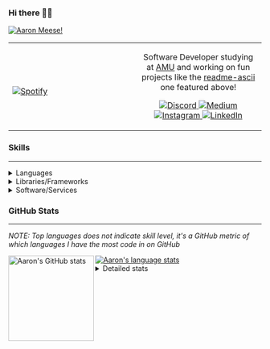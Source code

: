 ### Hi there 👋🏻
[![Aaron Meese!](https://user-images.githubusercontent.com/17814535/88975338-a2aabf00-d27f-11ea-963f-8a19608716b4.png)](https://github.com/ajmeese7/readme-ascii "README ASCII")

<!-- Modified from project here: https://github.com/novatorem/novatorem -->
<table width="100%"> 
  <tr>
  <td width="50%">
      
&nbsp; <br> [![Spotify](https://ajmeese7.vercel.app/api/spotify)](https://open.spotify.com/user/ajmeese)

  </td>
  <td width="50%">

<p align="center">
Software Developer studying at <a href="https://www.amu.apus.edu/">AMU</a> and working on fun 
projects like the <a href="https://github.com/ajmeese7/readme-ascii">readme-ascii</a> one featured above!
</p>
<p align="center">
  <a href="https://discord.gg/PxRTQg3">
    <img src="https://img.shields.io/badge/discord-ajmeese7%234835-369?style=flat-square&logo=discord&logoColor=white&color=purple" alt="Discord" title="Discord">
  </a>
  <a href="https://link.aaronmeese.com/medium">
    <img src="https://img.shields.io/badge/medium-ajmeese7-1DB954?style=flat-square&logo=medium&logoColor=white" alt="Medium" title="Medium">
  </a>
  <br />
  <a href="https://link.aaronmeese.com/instagram">
    <img src="https://img.shields.io/badge/instagram-ajmeese7-1DB954?style=flat-square&logo=instagram&logoColor=white&color=c13584" alt="Instagram" title="Instagram">
  </a>
  <a href="https://link.aaronmeese.com/linkedin">
    <img src="https://img.shields.io/badge/linkedIn-aaronmeese-1DB954?style=flat-square&logo=linkedin&logoColor=white&color=blue" alt="LinkedIn" title="LinkedIn">
  </a>
</p>
  </td>
  </table>

[//]: <> (The `&nbsp;` is to have Aphelion take up more space)

### Skills ###
----
<details>
<summary>Languages</summary>

+ JavaScript
+ HTML
+ CSS
    + [README ASCII](https://github.com/ajmeese7/readme-ascii)
+ PHP
    + [Coupon Booked](https://github.com/ajmeese7/coupon-booked)
    + [Steam Summary](https://github.com/ajmeese7/steam-summary)
+ Java
    + [BRCC Java](https://github.com/ajmeese7/brcc-java)
    + [Euler Problems](https://github.com/ajmeese7/euler-problems)

</details>
<details>
<summary>Libraries/Frameworks</summary>

+ NodeJS
    + [Snapchat Share](https://github.com/ajmeese7/snapchat-share)
    + [FRC Spreadsheets](https://github.com/ajmeese7/frc-spreadsheets)
+ Cordova
+ React Native
+ jQuery
+ Discord.js
    + [Spambot](https://github.com/ajmeese7/spambot)
    + [Automatic Reactions](https://github.com/ajmeese7/automatic-reactions)
    + [Multiple Reactions](https://github.com/ajmeese7/multiple-reactions)
    + [Galley Calls](https://github.com/ajmeese7/galley-calls)
    + [Tatsu Toolbox](https://github.com/ajmeese7/tatsu-toolbox)
+ Puppeteer
    + [README ASCII](https://github.com/ajmeese7/readme-ascii)
    + [Dynamic Page Retrieval](https://github.com/ajmeese7/dynamic-page-retrieval)
+ Nightmare.js
    + [Steam Queue Clicker](https://github.com/ajmeese7/steam-queue-clicker)
    + [Repbot](https://github.com/ajmeese7/repbot)
+ Express
    + [Galley Calls](https://github.com/ajmeese7/galley-calls)
+ pdf-lib
+ async

</details>
<details>
<summary>Software/Services</summary>

+ Wallpaper Engine
    + [Random Wallpaper](https://github.com/ajmeese7/random-wallpaper)
    + [Image of the Day](https://github.com/ajmeese7/image-of-the-day)
+ phpMyAdmin
+ cPanel
+ Cloudinary
+ Cloudflare Workers
+ Firefox Extensions
    + [Chess Next Move](https://github.com/ajmeese7/chess-next-move)
    + [Gmail Label Organizer](https://github.com/ajmeese7/gmail-label-organizer)
+ Google Analytics
+ Heroku
+ Nexmo
+ Twilio
    + [Galley Calls](https://github.com/ajmeese7/galley-calls)
+ Sonix
    + [Galley Calls](https://github.com/ajmeese7/galley-calls)
+ Auth0
+ OneSignal

</details>

### GitHub Stats ###
----
*NOTE: Top languages does not indicate skill level, it's a GitHub metric of which languages I have the most code in on GitHub*

<a href="https://profile-summary-for-github.com/user/ajmeese7">
  <img align="left" height="170px" src="https://github-readme-stats.vercel.app/api?username=ajmeese7&show_icons=true&line_height=27&count_private=true&include_all_commits=true" alt="Aaron's GitHub stats"/>
  <img src="https://github-readme-stats.vercel.app/api/top-langs/?username=ajmeese7&hide_langs_below=5&layout=compact" alt="Aaron's language stats"/>
</a>

<details>
<summary>Detailed stats</summary>

### :zap: Recent Activity
<!--START_SECTION:activity-->
1. ❗️ Closed issue [#1](https://github.com/hellokellyworld/purejswatermark-js-example/issues/1) in [hellokellyworld/purejswatermark-js-example](https://github.com/hellokellyworld/purejswatermark-js-example)
2. 🗣 Commented on [#1](https://github.com/hellokellyworld/purejswatermark-js-example/issues/1) in [hellokellyworld/purejswatermark-js-example](https://github.com/hellokellyworld/purejswatermark-js-example)
3. ❗️ Opened issue [#1](https://github.com/hellokellyworld/purejswatermark-js-example/issues/1) in [hellokellyworld/purejswatermark-js-example](https://github.com/hellokellyworld/purejswatermark-js-example)
4. ❗️ Opened issue [#11](https://github.com/navjotdhanawat/dynamic-watermark/issues/11) in [navjotdhanawat/dynamic-watermark](https://github.com/navjotdhanawat/dynamic-watermark)
5. 🗣 Commented on [#37](https://github.com/rnosov/react-reveal/issues/37) in [rnosov/react-reveal](https://github.com/rnosov/react-reveal)
<!--END_SECTION:activity-->

### 🧐 Waka Stats
<!--START_SECTION:waka-->
**🐱 My Github Data** 

> 🏆 100 Contributions in the Year 2021
 > 
> 📦 65.1 kB Used in Github's Storage 
 > 
> 🚫 Not Opted to Hire
 > 
> 📜 50 Public Repositories 
 > 
> 🔑 19 Private Repositories  
 > 
**I'm an Early 🐤** 

```text
🌞 Morning    304 commits    ████████░░░░░░░░░░░░░░░░░   33.82% 
🌆 Daytime    393 commits    ███████████░░░░░░░░░░░░░░   43.72% 
🌃 Evening    191 commits    █████░░░░░░░░░░░░░░░░░░░░   21.25% 
🌙 Night      11 commits     ░░░░░░░░░░░░░░░░░░░░░░░░░   1.22%

```
📅 **I'm Most Productive on Saturday** 

```text
Monday       107 commits    ███░░░░░░░░░░░░░░░░░░░░░░   11.9% 
Tuesday      121 commits    ███░░░░░░░░░░░░░░░░░░░░░░   13.46% 
Wednesday    91 commits     ██░░░░░░░░░░░░░░░░░░░░░░░   10.12% 
Thursday     105 commits    ███░░░░░░░░░░░░░░░░░░░░░░   11.68% 
Friday       134 commits    ███░░░░░░░░░░░░░░░░░░░░░░   14.91% 
Saturday     174 commits    ████░░░░░░░░░░░░░░░░░░░░░   19.35% 
Sunday       167 commits    ████░░░░░░░░░░░░░░░░░░░░░   18.58%

```


📊 **This Week I Spent My Time On** 

```text
⌚︎ Time Zone: America/Chicago

💬 Programming Languages: 
Python                   45 mins             ███████████░░░░░░░░░░░░░░   46.03% 
HTML                     26 mins             ██████░░░░░░░░░░░░░░░░░░░   26.93% 
JavaScript               23 mins             ██████░░░░░░░░░░░░░░░░░░░   24.21% 
SCSS                     2 mins              ░░░░░░░░░░░░░░░░░░░░░░░░░   2.35% 
CSS                      0 secs              ░░░░░░░░░░░░░░░░░░░░░░░░░   0.47%

🐱‍💻 Projects: 
_WebDev-College          1 hr 12 mins        ██████████████████░░░░░░░   73.43% 
coupon-booked            14 mins             ███░░░░░░░░░░░░░░░░░░░░░░   15.15% 
react-portfolio-template 10 mins             ██░░░░░░░░░░░░░░░░░░░░░░░   10.23% 
karameese.com            1 min               ░░░░░░░░░░░░░░░░░░░░░░░░░   1.19%

```

**I Mostly Code in JavaScript** 

```text
JavaScript               29 repos            ██████████████░░░░░░░░░░░   56.86% 
HTML                     9 repos             ████░░░░░░░░░░░░░░░░░░░░░   17.65% 
Java                     4 repos             ██░░░░░░░░░░░░░░░░░░░░░░░   7.84% 
CSS                      3 repos             █░░░░░░░░░░░░░░░░░░░░░░░░   5.88% 
Python                   3 repos             █░░░░░░░░░░░░░░░░░░░░░░░░   5.88%

```



<!--END_SECTION:waka-->
</details>
